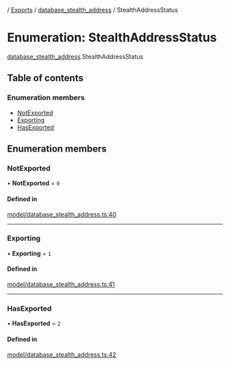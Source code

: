 [](../README.md) / [Exports](../modules.md) / [database\_stealth\_address](../modules/database_stealth_address.md) / StealthAddressStatus

# Enumeration: StealthAddressStatus

[database_stealth_address](../modules/database_stealth_address.md).StealthAddressStatus

## Table of contents

### Enumeration members

- [NotExported](database_stealth_address.StealthAddressStatus.md#notexported)
- [Exporting](database_stealth_address.StealthAddressStatus.md#exporting)
- [HasExported](database_stealth_address.StealthAddressStatus.md#hasexported)

## Enumeration members

### NotExported

• **NotExported** = `0`

#### Defined in

[model/database_stealth_address.ts:40](https://github.com/ieigen/eigen_service/blob/1208a86/src/model/database_stealth_address.ts#L40)

___

### Exporting

• **Exporting** = `1`

#### Defined in

[model/database_stealth_address.ts:41](https://github.com/ieigen/eigen_service/blob/1208a86/src/model/database_stealth_address.ts#L41)

___

### HasExported

• **HasExported** = `2`

#### Defined in

[model/database_stealth_address.ts:42](https://github.com/ieigen/eigen_service/blob/1208a86/src/model/database_stealth_address.ts#L42)

